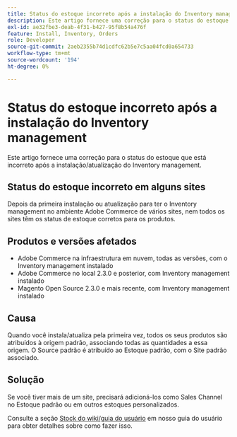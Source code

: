```yaml
---
title: Status do estoque incorreto após a instalação do Inventory management
description: Este artigo fornece uma correção para o status do estoque que está incorreto após a instalação/atualização do Inventory management.
exl-id: ae32fbe3-deab-4f31-b427-95f8b54a476f
feature: Install, Inventory, Orders
role: Developer
source-git-commit: 2aeb2355b74d1cdfc62b5e7c5aa04fcd0a654733
workflow-type: tm+mt
source-wordcount: '194'
ht-degree: 0%

---
```


# Status do estoque incorreto após a instalação do Inventory management

Este artigo fornece uma correção para o status do estoque que está incorreto após a instalação/atualização do Inventory management.

## Status do estoque incorreto em alguns sites

Depois da primeira instalação ou atualização para ter o Inventory management no ambiente Adobe Commerce de vários sites, nem todos os sites têm os status de estoque corretos para os produtos.

## Produtos e versões afetados

* Adobe Commerce na infraestrutura em nuvem, todas as versões, com o Inventory management instalado
* Adobe Commerce no local 2.3.0 e posterior, com Inventory management instalado
* Magento Open Source 2.3.0 e mais recente, com Inventory management instalado

## Causa

Quando você instala/atualiza pela primeira vez, todos os seus produtos são atribuídos à origem padrão, associando todas as quantidades a essa origem. O Source padrão é atribuído ao Estoque padrão, com o Site padrão associado.

## Solução

Se você tiver mais de um site, precisará adicioná-los como Sales Channel no Estoque padrão ou em outros estoques personalizados.

Consulte a seção [Stock do wiki/guia do usuário](https://experienceleague.adobe.com/en/docs/commerce-admin/inventory/stocks/stocks-manage) em nosso guia do usuário para obter detalhes sobre como fazer isso.
